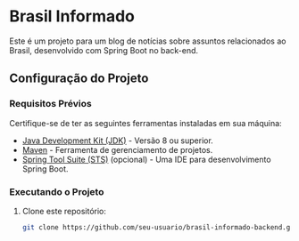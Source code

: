 # Brasil Informado

Este é um projeto para um blog de notícias sobre assuntos relacionados ao Brasil, desenvolvido com Spring Boot no back-end.

## Configuração do Projeto

### Requisitos Prévios

Certifique-se de ter as seguintes ferramentas instaladas em sua máquina:

- [Java Development Kit (JDK)](https://www.oracle.com/java/technologies/javase-downloads.html) - Versão 8 ou superior.
- [Maven](https://maven.apache.org/download.cgi) - Ferramenta de gerenciamento de projetos.
- [Spring Tool Suite (STS)](https://spring.io/tools) (opcional) - Uma IDE para desenvolvimento Spring Boot.

### Executando o Projeto

1. Clone este repositório:

   ```bash
   git clone https://github.com/seu-usuario/brasil-informado-backend.git
